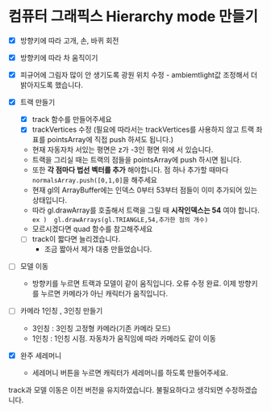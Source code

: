 # 컴퓨터 그래픽스 Hierarchy mode 만들기

- [X] 방향키에 따라 고개, 손, 바퀴 회전

- [X] 방향키에 따라 차 움직이기 

- [X] 피규어에 그림자 많이 안 생기도록 광원 위치 수정
      - ambiemtlight값 조정해서 더 밝아지도록 했습니다.

- [X] 트랙 만들기
  - [X] track 함수를 만들어주세요
  - [X] trackVertices 수정 (필요에 따라서는 trackVertices를 사용하지 않고 트랙 좌표를 pointsArray에 직접 push 하셔도 됩니다.)
  - 현재 자동자차 서있는 평면은 z가 -3인 평면 위에 서 있습니다. 
  - 트랙을 그리실 때는 트랙의 점들을 pointsArray에 push 하시면 됩니다.
  - 또한 **각 점마다 법선 벡터를 추가** 해야합니다. 점 하나 추가할 때마다 `normalsArray.push([0,1,0]`을 해주세요
  - 현재 gl의 ArrayBuffer에는 인덱스 0부터 53부터 점들이 이미 추가되어 있는 상태입니다. 
  - 따라 gl.drawArray를 호출해서 트랙을 그릴 때 **시작인덱스는 54** 여야 합니다.
    `ex )  gl.drawArrays(gl.TRIANGLE,54,추가한 점의 개수)`
  - 모르시겠다면 quad 함수를 참고해주세요
  - [ ] track이 짧다면 늘리겠습니다.
      - 조금 짧아서 제가 대충 만들었습니다.
    
- [ ] 모델 이동
  - 방향키를 누르면 트랙과 모델이 같이 움직입니다.  오류 수정 완료. 이제 방향키를 누르면 카메라가 아닌 캐릭터가 움직입니다.

- [ ] 카메라 1인칭 , 3인칭 만들기
  - 3인칭 : 3인칭 고정형 카메라(기존 카메라 모드)
  - 1인칭 : 1인칭 시점. 자동차가 움직임에 따라 카메라도 같이 이동

- [X]  완주 세레머니
   - 세레머니 버튼을 누르면 캐릭터가 세레머니를 하도록 만들어주세요.

  track과 모델 이동은 이전 버전을 유지하였습니다. 불필요하다고 생각되면 수정하겠습니다.

     



 


